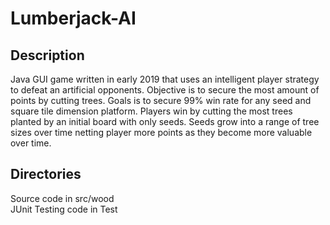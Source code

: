 # Lumberjack-AI
## Description
Java GUI game written in early 2019 that uses an intelligent player strategy to defeat an artificial opponents.
Objective is to secure the most amount of points by cutting trees. 
Goals is to secure 99% win rate for any seed and square tile dimension platform.
Players win by cutting the most trees planted by an initial board with only seeds.
Seeds grow into a range of tree sizes over time netting player more points as they become more valuable over time. 
## Directories
Source code in src/wood \
JUnit Testing code in Test
